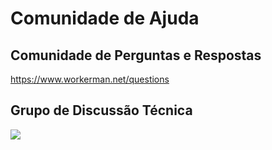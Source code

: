 # Comunidade de Ajuda

## Comunidade de Perguntas e Respostas

https://www.workerman.net/questions

## Grupo de Discussão Técnica

![](../assets/img/webman-qun-qr.jpg)
